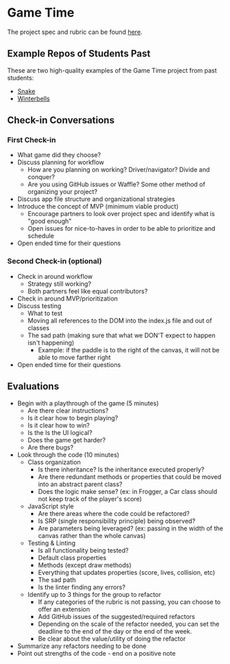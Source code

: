 # Game Time

The project spec and rubric can be found [here](http://frontend.turing.io/projects/game-time.html).

## Example Repos of Students Past

These are two high-quality examples of the Game Time project from past students:

* [Snake](https://github.com/katiescruggs/snake)
* [Winterbells](https://github.com/farmermel/game-time)

## Check-in Conversations

### First Check-in

* What game did they choose?
* Discuss planning for workflow
  - How are you planning on working? Driver/navigator? Divide and conquer?
  - Are you using GitHub issues or Waffle? Some other method of organizing your project?
* Discuss app file structure and organizational strategies
* Introduce the concept of MVP (minimum viable product)
  - Encourage partners to look over project spec and identify what is "good enough"
  - Open issues for nice-to-haves in order to be able to prioritize and schedule
* Open ended time for their questions

### Second Check-in (optional)

* Check in around workflow
  - Strategy still working?
  - Both partners feel like equal contributors?
* Check in around MVP/prioritization
* Discuss testing
  - What to test
  - Moving all references to the DOM into the index.js file and out of classes
  - The sad path (making sure that what we DON'T expect to happen isn't happening)
    * Example: if the paddle is to the right of the canvas, it will not be able to move farther right
* Open ended time for their questions

## Evaluations

* Begin with a playthrough of the game (5 minutes)
  - Are there clear instructions?
  - Is it clear how to begin playing?
  - Is it clear how to win?
  - Is the Is the UI logical?
  - Does the game get harder?
  - Are there bugs?
* Look through the code (10 minutes)
  - Class organization
    * Is there inheritance? Is the inheritance executed properly?
    * Are there redundant methods or properties that could be moved into an abstract parent class?
    * Does the logic make sense? (ex: in Frogger, a Car class should not keep track of the player's score)
  - JavaScript style
    * Are there areas where the code could be refactored?
    * Is SRP (single responsibility principle) being observed?
    * Are parameters being leveraged? (ex: passing in the width of the canvas rather than the whole canvas)
  - Testing & Linting
    * Is all functionality being tested?
    * Default class properties
    * Methods (except draw methods)
    * Everything that updates properties (score, lives, collision, etc)
    * The sad path
    * Is the linter finding any errors?
  - Identify up to 3 things for the group to refactor
    * If any categories of the rubric is not passing, you can choose to offer an extension
    * Add GitHub issues of the suggested/required refactors
    * Depending on the scale of the refactor needed, you can set the deadline to the end of the day or the end of the week.
    * Be clear about the value/utility of doing the refactor
* Summarize any refactors needing to be done
* Point out strengths of the code - end on a positive note 
